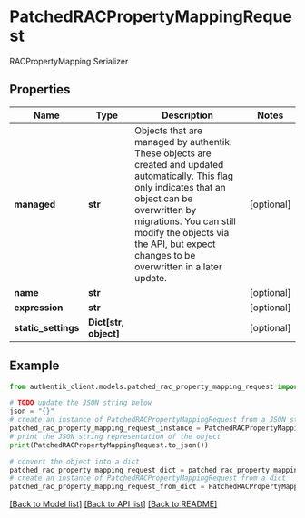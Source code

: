 # PatchedRACPropertyMappingRequest

RACPropertyMapping Serializer

## Properties

Name | Type | Description | Notes
------------ | ------------- | ------------- | -------------
**managed** | **str** | Objects that are managed by authentik. These objects are created and updated automatically. This flag only indicates that an object can be overwritten by migrations. You can still modify the objects via the API, but expect changes to be overwritten in a later update. | [optional] 
**name** | **str** |  | [optional] 
**expression** | **str** |  | [optional] 
**static_settings** | **Dict[str, object]** |  | [optional] 

## Example

```python
from authentik_client.models.patched_rac_property_mapping_request import PatchedRACPropertyMappingRequest

# TODO update the JSON string below
json = "{}"
# create an instance of PatchedRACPropertyMappingRequest from a JSON string
patched_rac_property_mapping_request_instance = PatchedRACPropertyMappingRequest.from_json(json)
# print the JSON string representation of the object
print(PatchedRACPropertyMappingRequest.to_json())

# convert the object into a dict
patched_rac_property_mapping_request_dict = patched_rac_property_mapping_request_instance.to_dict()
# create an instance of PatchedRACPropertyMappingRequest from a dict
patched_rac_property_mapping_request_from_dict = PatchedRACPropertyMappingRequest.from_dict(patched_rac_property_mapping_request_dict)
```
[[Back to Model list]](../README.md#documentation-for-models) [[Back to API list]](../README.md#documentation-for-api-endpoints) [[Back to README]](../README.md)


